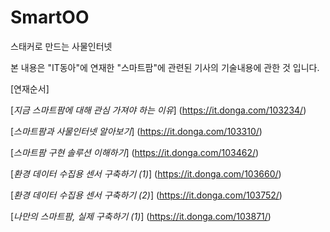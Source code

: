 # SmartOO
스태커로 만드는 사물인터넷

본 내용은 "IT동아"에 연재한 "스마트팜"에 관련된 기사의 기술내용에 관한 것 입니다.

[연재순서]

[*지금 스마트팜에 대해 관심 가져야 하는 이유*] (https://it.donga.com/103234/)

[*스마트팜과 사물인터넷 알아보기*] (https://it.donga.com/103310/)

[*스마트팜 구현 솔루션 이해하기*] (https://it.donga.com/103462/)

[*환경 데이터 수집용 센서 구축하기 (1)*]  (https://it.donga.com/103660/)

[*환경 데이터 수집용 센서 구축하기 (2)*] (https://it.donga.com/103752/)

[*나만의 스마트팜, 실제 구축하기 (1)*] (https://it.donga.com/103871/)